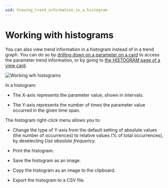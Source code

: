 ```yaml
---
uid: Viewing_trend_information_in_a_histogram
---
```


# Working with histograms

You can also view trend information in a histogram instead of in a trend graph. You can do so by [drilling down on a parameter on a card](xref:Viewing_trend_information_in_a_histogram_by_drilling_down_on_a_parameter) to access the parameter trend information, or by going to [the *HISTOGRAM* page of a view card](xref:Viewing_trend_information_in_a_histogram_on_a_view_card).

![Working wih histograms](~/dataminer/images/Working_with_Histograms.png)

In a histogram:

- The X-axis represents the parameter value, shown in intervals.

- The Y-axis represents the number of times the parameter value occurred in the given time span.

The histogram right-click menu allows you to:

- Change the type of Y-axis from the default setting of absolute values (the number of occurrences) to relative values (% of total occurrences), by deselecting *Use absolute frequency*.

- Print the histogram.

- Save the histogram as an image.

- Copy the histogram as an image to the clipboard.

- Export the histogram to a CSV file.
